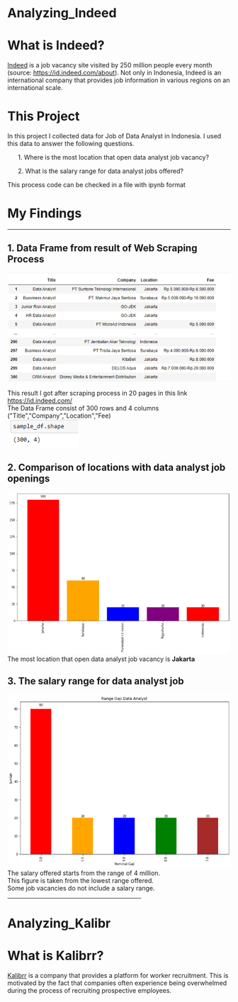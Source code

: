 # Analyzing_Indeed

# What is Indeed?

<a href="https://id.indeed.com/">Indeed</a> is a job vacancy site visited by 250 million people every month (source: https://id.indeed.com/about). Not only in Indonesia, Indeed is an international company that provides job information in various regions on an international scale.


# This Project
In this project I collected data for Job of Data Analyst in Indonesia. I used this data to answer the following questions.

<ul>1. Where is the most location that open data analyst job vacancy?</ul>
<ul>2. What is the salary range for data analyst jobs offered?</ul>

This process code can be checked in a file with ipynb format

# My Findings
<hr>

## 1. Data Frame from result of Web Scraping Process
<img src="img_web_scrapping/result-dataframe.png"></img>

This result I got after scraping process in 20 pages in this link 
<a href="https://id.indeed.com/jobs?q=data%20analyst&l=indonesia&from=searchOnHP&vjk=284ce6d382cca087">https://id.indeed.com/</a><br>
The Data Frame consist of 300 rows and 4 columns ("Title","Company","Location","Fee)
<br>
<img src="img_web_scrapping/shape.png"></img>

## 2. Comparison of locations with data analyst job openings
<img src="img_web_scrapping/grafik lokasi.png"></img>
<br>The most location that open data analyst job vacancy is <b>Jakarta</b>

## 3. The salary range for data analyst job
<img src="img_web_scrapping/grafik gaji.png"></img>
<br>The salary offered starts from the range of 4 million.
<br>This figure is taken from the lowest range offered.
<br>Some job vacancies do not include a salary range.

<hr size="40px", color="red", width="60%">

# Analyzing_Kalibr

# What is Kalibrr?
<a href="https://www.kalibrr.com/">Kalibrr</a> is a company that provides a platform for worker recruitment. This is motivated by the fact that companies often experience being overwhelmed during the process of recruiting prospective employees.



